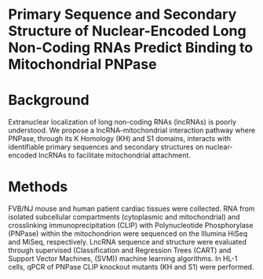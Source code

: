 # Primary Sequence and Secondary Structure of Nuclear-Encoded Long Non-Coding RNAs Predict Binding to Mitochondrial PNPase

# Background
Extranuclear localization of long non-coding RNAs (lncRNAs) is poorly understood. We propose a lncRNA-mitochondrial interaction pathway where PNPase, through its K Homology (KH) and S1 domains, interacts with identifiable primary sequences and secondary structures on nuclear-encoded lncRNAs to facilitate mitochondrial attachment.

# Methods
FVB/NJ mouse and human patient cardiac tissues were collected. RNA from isolated subcellular compartments (cytoplasmic and mitochondrial) and crosslinking immunoprecipitation (CLIP) with Polynucleotide Phosphorylase (PNPase) within the mitochondrion were sequenced on the Illumina HiSeq and MiSeq, respectively. LncRNA sequence and structure were evaluated through supervised (Classification and Regression Trees (CART) and Support Vector Machines, (SVM)) machine learning algorithms. In HL-1 cells, qPCR of PNPase CLIP knockout mutants (KH and S1) were performed.
